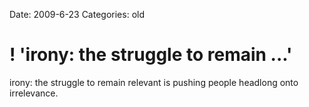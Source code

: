 Date: 2009-6-23
Categories: old

# ! 'irony: the struggle to remain ...'

irony: the struggle to remain relevant is pushing people headlong onto irrelevance.
